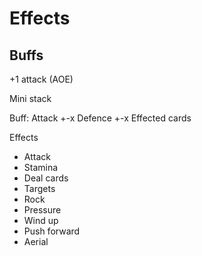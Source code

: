 # Effects

## Buffs
+1 attack (AOE)

Mini stack

Buff:
Attack +-x
Defence +-x
Effected cards


Effects
* Attack
* Stamina
* Deal cards
* Targets
* Rock
* Pressure
* Wind up
* Push forward
* Aerial